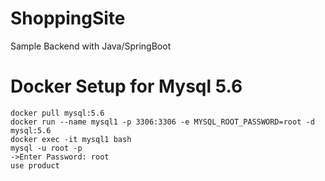 # ShoppingSite
Sample Backend with Java/SpringBoot

# Docker Setup for Mysql 5.6

```
docker pull mysql:5.6
docker run --name mysql1 -p 3306:3306 -e MYSQL_ROOT_PASSWORD=root -d mysql:5.6
docker exec -it mysql1 bash
mysql -u root -p
->Enter Password: root
use product
```
